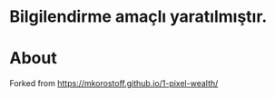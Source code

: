 # Bilgilendirme amaçlı yaratılmıştır. 




# About

Forked from https://mkorostoff.github.io/1-pixel-wealth/
